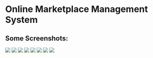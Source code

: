 # Online Marketplace Management System

## Some Screenshots: 
<div>
  <img src = "https://github.com/Fares3993/Online-Marketplace-Management-System/assets/84674642/73a6515a-ed84-4afe-8193-bdc086ce4c13">
  <img src = "https://github.com/Fares3993/Online-Marketplace-Management-System/assets/84674642/71a08c36-8e5c-419f-8154-5b6d561044a8">
  <img src = "https://github.com/Fares3993/Online-Marketplace-Management-System/assets/84674642/49edb310-4371-44cd-a30f-60d70c4016dd">
  <img src = "https://github.com/Fares3993/Online-Marketplace-Management-System/assets/84674642/ac5fd04c-edd9-4c91-8373-55e5ac4e5230">
  <img src = "https://github.com/Fares3993/Online-Marketplace-Management-System/assets/84674642/055359ec-b647-4a86-ad5b-cd9f76aa4eca">
  <img src = "https://github.com/Fares3993/Online-Marketplace-Management-System/assets/84674642/1705fdbf-b8de-4c95-9533-42c79d03c7d9">
  <img src = "https://github.com/Fares3993/Online-Marketplace-Management-System/assets/84674642/935f1ef8-8b65-46ab-a1b6-ec8b8890631d">
  <img src = "https://github.com/Fares3993/Online-Marketplace-Management-System/assets/84674642/eddb18ad-aa1c-4cb0-867d-cbc11c1be52a">
</div>
